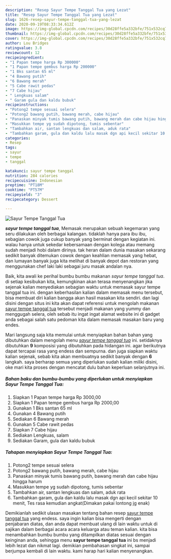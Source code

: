 ```yaml
---
description: "Resep Sayur Tempe Tanggal Tua yang Lezat"
title: "Resep Sayur Tempe Tanggal Tua yang Lezat"
slug: 1626-resep-sayur-tempe-tanggal-tua-yang-lezat
date: 2020-09-19T08:33:34.612Z
image: https://img-global.cpcdn.com/recipes/30d28ffe5a332bfe/751x532cq70/sayur-tempe-tanggal-tua-foto-resep-utama.jpg
thumbnail: https://img-global.cpcdn.com/recipes/30d28ffe5a332bfe/751x532cq70/sayur-tempe-tanggal-tua-foto-resep-utama.jpg
cover: https://img-global.cpcdn.com/recipes/30d28ffe5a332bfe/751x532cq70/sayur-tempe-tanggal-tua-foto-resep-utama.jpg
author: Lou Bridges
ratingvalue: 3.8
reviewcount: 12
recipeingredient:
- "1 Papan tempe harga Rp 300000"
- "1 Papan tempe gembus harga Rp 200000"
- "1 Bks santan 65 ml"
- "4 Bawang putih"
- "6 Bawang merah"
- "5 Cabe rawit pedas"
- "7 Cabe hijau"
- " Lengkuas salam"
- " Garam gula dan kaldu bubuk"
recipeinstructions:
- "Potong2 tempe sesuai selera"
- "Potong2 bawang putih, bawang merah, cabe hijau"
- "Panaskan minyak tumis bawang putih, bawang merah dan cabe hijau hingga harum"
- "Masukkan tempe yg sudah dipotong, tumis sebentar"
- "Tambahkan air, santan lengkuas dan salam, aduk rata"
- "Tambahkan garam, gula dan kaldu lalu masak dgn api kecil sekitar 10 menit, Tes rasa kemudian angkat(Dimakan pakai lontong jg enak)"
categories:
- Resep
tags:
- sayur
- tempe
- tanggal

katakunci: sayur tempe tanggal 
nutrition: 284 calories
recipecuisine: Indonesian
preptime: "PT18M"
cooktime: "PT57M"
recipeyield: "3"
recipecategory: Dessert

---
```



![Sayur Tempe Tanggal Tua](https://img-global.cpcdn.com/recipes/30d28ffe5a332bfe/751x532cq70/sayur-tempe-tanggal-tua-foto-resep-utama.jpg)

<b><i>sayur tempe tanggal tua</i></b>, Memasak merupakan sebuah kegemaran yang seru dilakukan oleh berbagai kalangan. tidaklah hanya para ibu ibu, sebagian cowok juga cukup banyak yang berminat dengan kegiatan ini. walau hanya untuk sekedar kebersamaan dengan kolega atau memang sudah menjadi hobi dalam dirinya. tak heran dalam dunia masakan sekarang sedikit banyak ditemukan cowok dengan keahlian memasak yang hebat, dan lumayan banyak juga kita melihat di banyak depot dan restoran yang menggunakan chef laki laki sebagai juru masak andalan nya.

Baik, kita awali ke perihal bumbu bumbu makanan <i>sayur tempe tanggal tua</i>. di setiap kesibukan kita, kemungkinan akan terasa menyenangkan jika sejenak kalian menyediakan sebagian waktu untuk memasak sayur tempe tanggal tua ini. dengan keberhasilan kalian dalam memasak menu tersebut, bisa membuat diri kalian bangga akan hasil masakan kita sendiri. dan lagi disini dengan situs ini kita akan dapat referensi untuk mengolah makanan <u>sayur tempe tanggal tua</u> tersebut menjadi makanan yang yummy dan menggugah selera, oleh sebab itu ingat ingat alamat website ini di gadget anda sebagai salah satu pedoman kita dalam memasak masakan baru yang endes.




Mari langsung saja kita memulai untuk menyiapkan bahan bahan yang dibutuhkan dalam mengolah menu <u><i>sayur tempe tanggal tua</i></u> ini. setidaknya dibutuhkan <b>9</b> komposisi yang dibutuhkan pada hidangan ini. agar berikutnya dapat tercapai rasa yang endess dan sempurna. dan juga siapkan waktu kalian sejenak, sebab kita akan membuatnya sedikit banyak dengan <b>6</b> langkah. saya berharap semua yang diperlukan sudah kalian miliki disini, oke mari kita proses dengan mencatat dulu bahan keperluan selanjutnya ini.

<!--inarticleads1-->

##### Bahan baku dan bumbu-bumbu yang diperlukan untuk menyiapkan Sayur Tempe Tanggal Tua:

1. Siapkan 1 Papan tempe harga Rp 3000,00
1. Siapkan 1 Papan tempe gembus harga Rp 2000,00
1. Gunakan 1 Bks santan 65 ml
1. Gunakan 4 Bawang putih
1. Sediakan 6 Bawang merah
1. Gunakan 5 Cabe rawit pedas
1. Siapkan 7 Cabe hijau
1. Sediakan  Lengkuas, salam
1. Sediakan  Garam, gula dan kaldu bubuk




<!--inarticleads2-->

##### Tahapan menyiapkan Sayur Tempe Tanggal Tua:

1. Potong2 tempe sesuai selera
1. Potong2 bawang putih, bawang merah, cabe hijau
1. Panaskan minyak tumis bawang putih, bawang merah dan cabe hijau hingga harum
1. Masukkan tempe yg sudah dipotong, tumis sebentar
1. Tambahkan air, santan lengkuas dan salam, aduk rata
1. Tambahkan garam, gula dan kaldu lalu masak dgn api kecil sekitar 10 menit, Tes rasa kemudian angkat(Dimakan pakai lontong jg enak)




Demikianlah sedikit ulasan masakan tentang bahan resep <u>sayur tempe tanggal tua</u> yang endess. saya ingin kalian bisa mengerti dengan penjabaran diatas, dan anda dapat membuat ulang di lain waktu untuk di sajikan dalam berbagai acara acara keluarga atau teman kalian. kita bisa menambahkan bumbu bumbu yang ditampilkan diatas sesuai dengan keinginan anda, sehingga menu <b>sayur tempe tanggal tua</b> ini bs menjadi lebih lezat dan nikmat lagi. demikian pembahasan singkat ini, sampai berjumpa kembali di lain waktu. kami harap hari kalian menyenangkan.
